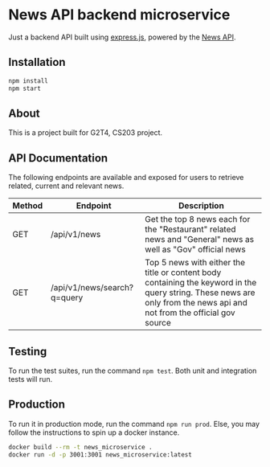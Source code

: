 # News API backend microservice

Just a backend API built using [express.js](https://expressjs.com/), powered by the [News API](https://newsapi.org).

## Installation

```bash
npm install
npm start
```

## About

This is a project built for G2T4, CS203 project.

## API Documentation

The following endpoints are available and exposed for users to retrieve related, current and relevant news.

| Method | Endpoint                    | Description                                                                                                                                                             |
| ------ | --------------------------- | ----------------------------------------------------------------------------------------------------------------------------------------------------------------------- |
| GET    | /api/v1/news                | Get the top 8 news each for the "Restaurant" related news and "General" news as well as "Gov" official news                                                             |
| GET    | /api/v1/news/search?q=query | Top 5 news with either the title or content body containing the keyword in the query string. These news are only from the news api and not from the official gov source |

## Testing

To run the test suites, run the command `npm test`. Both unit and integration tests will run.

## Production

To run it in production mode, run the command `npm run prod`. Else, you may follow the instructions to spin up a docker instance.

```bash
docker build --rm -t news_microservice .
docker run -d -p 3001:3001 news_microservice:latest
```
